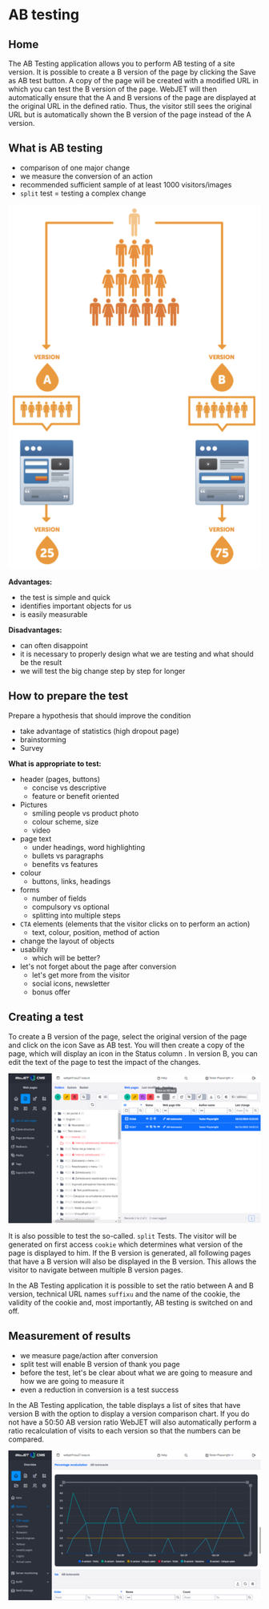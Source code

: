 # AB testing

## Home

The AB Testing application allows you to perform AB testing of a site version. It is possible to create a B version of the page by clicking the Save as AB test button. A copy of the page will be created with a modified URL in which you can test the B version of the page. WebJET will then automatically ensure that the A and B versions of the page are displayed at the original URL in the defined ratio. Thus, the visitor still sees the original URL but is automatically shown the B version of the page instead of the A version.

## What is AB testing

- comparison of one major change
- we measure the conversion of an action
- recommended sufficient sample of at least 1000 visitors/images
- `split` test = testing a complex change

![](how-it-works.png)

**Advantages:**

- the test is simple and quick
- identifies important objects for us
- is easily measurable

**Disadvantages:**

- can often disappoint
- it is necessary to properly design what we are testing and what should be the result
- we will test the big change step by step for longer

## How to prepare the test

Prepare a hypothesis that should improve the condition

- take advantage of statistics (high dropout page)
- brainstorming
- Survey

**What is appropriate to test:**

- header (pages, buttons)
  - concise vs descriptive
  - feature or benefit oriented
- Pictures
  - smiling people vs product photo
  - colour scheme, size
  - video
- page text
  - under headings, word highlighting
  - bullets vs paragraphs
  - benefits vs features
- colour
  - buttons, links, headings
- forms
  - number of fields
  - compulsory vs optional
  - splitting into multiple steps
- `CTA` elements (elements that the visitor clicks on to perform an action)
  - text, colour, position, method of action
- change the layout of objects
- usability
  - which will be better?
- let's not forget about the page after conversion
  - let's get more from the visitor
  - social icons, newsletter
  - bonus offer

## Creating a test

To create a B version of the page, select the original version of the page and click on the icon <i class="ti ti-a-b" ></i> Save as AB test. You will then create a copy of the page, which will display an icon in the Status column <i class="ti ti-a-b" ></i>. In version B, you can edit the text of the page to test the impact of the changes.

![](datatable.png)

It is also possible to test the so-called. `split` Tests. The visitor will be generated on first access `cookie` which determines what version of the page is displayed to him. If the B version is generated, all following pages that have a B version will also be displayed in the B version. This allows the visitor to navigate between multiple B version pages.

In the AB Testing application it is possible to set the ratio between A and B version, technical URL names `suffixu` and the name of the cookie, the validity of the cookie and, most importantly, AB testing is switched on and off.

## Measurement of results

- we measure page/action after conversion
- split test will enable B version of thank you page
- before the test, let's be clear about what we are going to measure and how we are going to measure it
- even a reduction in conversion is a test success

In the AB Testing application, the table displays a list of sites that have version B with the option to display a version comparison chart. If you do not have a 50:50 AB version ratio WebJET will also automatically perform a ratio recalculation of visits to each version so that the numbers can be compared.

![](stat-percent.png)
